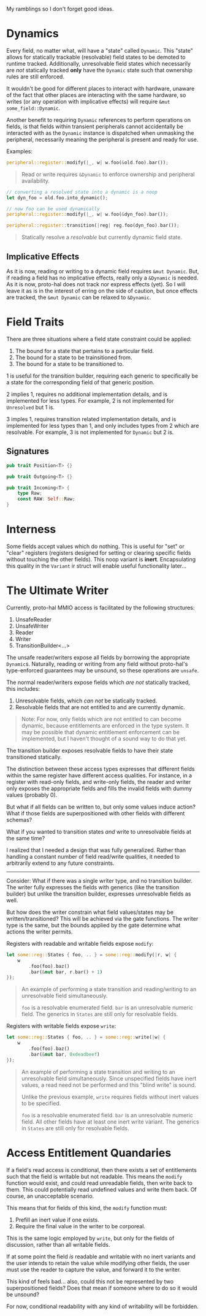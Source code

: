 My ramblings so I don't forget good ideas.

# Dynamics

Every field, no matter what, will have a "state" called `Dynamic`. This "state" allows
for statically trackable (resolvable) field states to be demoted to runtime tracked.
Additionally, unresolvable field states which necessarily are *not* statically tracked
**only** have the `Dynamic` state such that ownership rules are still enforced.

It wouldn't be good for different places to interact with hardware, unaware of the fact
that other places are interacting with the same hardware, so writes (or any operation
with implicative effects) will require `&mut some_field::Dynamic`.

Another benefit to requiring `Dynamic` references to perform operations on fields, is that
fields within transient peripherals cannot accidentally be interacted with as the `Dynamic`
instance is dispatched when unmasking the peripheral, necessarily meaning the peripheral
is present and ready for use.

Examples:

```rust
peripheral::register::modify(|_, w| w.foo(&old.foo).bar());
```
> Read or write requires `&Dynamic` to enforce ownership and peripheral availability.

```rust
// converting a resolved state into a dynamic is a noop
let dyn_foo = old.foo.into_dynamic();

// now foo can be used dynamically
peripheral::register::modify(|_, w| w.foo(&dyn_foo).bar());
```

```rust
peripheral::register::transition(|reg| reg.foo(dyn_foo).bar());
```
> Statically resolve a *resolvable* but currently dynamic field state.

## Implicative Effects

As it is now, reading or writing to a dynamic field requires `&mut Dynamic`. But,
if reading a field has no implicative effects, really only a `&Dynamic` is needed.
As it is now, proto-hal does not track nor express effects (yet). So I will leave
it as is in the interest of erring on the side of caution, but once effects are
tracked, the `&mut Dynamic` can be relaxed to `&Dynamic`.

# Field Traits

There are three situations where a field state constraint could be applied:
1. The bound for a state that pertains to a particular field.
1. The bound for a state to be trainsitioned from.
1. The bound for a state to be transitioned to.

1 is useful for the transition builder, requiring each generic to specifically be a state
for the corresponding field of that generic position.

2 implies 1, requires no additional implementation details, and is implemented for less
types. For example, 2 is not implemented for `Unresolved` but 1 is.

3 imples 1, requires transition related implementation details, and is implemented for
less types than 1, and only includes types from 2 which are resolvable. For example,
3 is not implemented for `Dynamic` but 2 is.

## Signatures

```rust
pub trait Position<T> {}
```

```rust
pub trait Outgoing<T> {}
```

```rust
pub trait Incoming<T> {
    type Raw;
    const RAW: Self::Raw;
}
```

# Interness

Some fields accept values which do nothing. This is useful for "set" or "clear" registers (registers
designed for setting or clearing specific fields without touching the other fields).
This noop variant is **inert**. Encapsulating this quality in the `Variant` ir struct
will enable useful functionality later...

# The Ultimate Writer

Currently, proto-hal MMIO access is facilitated by the following structures:
1. UnsafeReader
1. UnsafeWriter
1. Reader
1. Writer
1. TransitionBuilder<...>

The unsafe reader/writers expose all fields by borrowing the appropriate `Dynamic`s.
Naturally, reading or writing from any field without proto-hal's type-enforced
guarantees may be unsound, so these operations are `unsafe`.

The normal reader/writers expose fields which *are not* statically tracked, this includes:
1. Unresolvable fields, which *can not* be statically tracked.
1. Resolvable fields that are not entitled to and are currently dynamic.

> Note: For now, only fields which are not entitled to can become dynamic, because
entitlements are enforced in the type system. It may be possible that dynamic entitlement enforcement can be implemented, but I haven't thought of a sound way to do that yet.

The transition builder exposes resolvable fields to have their state transitioned statically.

The distinction between these access types expresses that different fields within the same
register have different access qualities. For instance, in a register with read-only fields, and write-only fields, the reader and writer only exposes the appropriate fields and fills
the invalid fields with dummy values (probably 0).

But what if all fields can be written to, but only some values induce action? What if
those fields are superpositioned with other fields with different schemas?

What if you wanted to transition states *and* write to unresolvable fields at the same time?

I realized that I needed a design that was fully generalized. Rather than handling a constant
number of field read/write qualities, it needed to arbitrarily extend to any future
constraints.

---

Consider: What if there was a single writer type, and no transition builder. The writer
fully expresses the fields with generics (like the transition builder) but unlike the
transition builder, expresses unresolvable fields as well.

But how does the writer constrain what field values/states may be written/transitioned?
This will be achieved via the gate functions. The writer type is the same, but the bounds
applied by the gate determine what actions the writer permits.

Registers with readable and writable fields expose `modify`:

```rust
let some::reg::States { foo, .. } = some::reg::modify(|r, w| {
    w
        .foo(foo).baz()
        .bar(&mut bar, r.bar() + 1)
});
```
> An example of performing a state transition and reading/writing to an unresolvable field
> simultaneously.
>
> `foo` is a resolvable enumerated field. `bar` is an unresolvable numeric field.
> The generics in `States` are still only for resolvable fields.

Registers with writable fields expose `write`:

```rust
let some::reg::States { foo, .. } = some::reg::write(|w| {
    w
        .foo(foo).baz()
        .bar(&mut bar, 0xdeadbeef)
});
```
> An example of performing a state transition and writing to an unresolvable field
> simultaneously. Since unspecified fields have inert values, a read need not be performed
> and this "blind write" is sound.
>
> Unlike the previous example, `write` requires fields without inert values to be specified.
>
> `foo` is a resolvable enumerated field. `bar` is an unresolvable numeric field.
> All other fields have at least one inert write variant.
> The generics in `States` are still only for resolvable fields.

# Access Entitlement Quandaries

If a field's read access is conditional, then there exists a set of
entitlements such that the field is writable but not readable. This means the `modify`
function would exist, and could read unreadable fields, then write back to them. This
could potentially read undefined values and write them back. Of course, an unacceptable
scenario.

This means that for fields of this kind, the `modify` function must:

1. Prefill an inert value if one exists.
1. Require the final value in the writer to be corporeal.

This is the same logic employed by `write`, but only for the fields of discussion, rather
than all writable fields.

If at some point the field *is* readable and writable with no inert variants and the user
intends to retain the value while modifying other fields, the user must use the reader to
capture the value, and forward it to the writer.

This kind of feels bad... also, could this not be represented by two superpositioned fields?
Does that mean if someone where to do so it would be unsound?

For now, conditional readability with any kind of writability will be forbidden.
